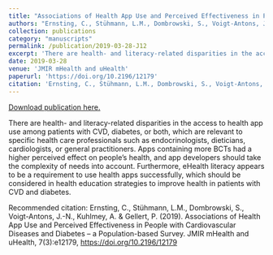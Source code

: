 ```yaml
---
title: "Associations of Health App Use and Perceived Effectiveness in People With Cardiovascular Diseases and Diabetes: Population-Based Survey"
authors: "Ernsting, C., Stühmann, L.M., Dombrowski, S., Voigt-Antons, J.-N., Kuhlmey, A. & Gellert, P."
collection: publications
category: "manuscripts"
permalink: /publication/2019-03-28-J12
excerpt: 'There are health- and literacy-related disparities in the access to health app use among patients with CVD, diabetes, or both, which are relevant to specific health care professionals such as endocrinologists, dieticians, cardiologists, or general practitioners. Apps containing more BCTs had a higher perceived effect on people’s health, and app developers should take the complexity of needs into account. Furthermore, eHealth literacy appears to be a requirement to use health apps successfully, which should be considered in health education strategies to improve health in patients with CVD and diabetes.'
date: 2019-03-28
venue: 'JMIR mHealth and uHealth'
paperurl: 'https://doi.org/10.2196/12179'
citation: 'Ernsting, C., Stühmann, L.M., Dombrowski, S., Voigt-Antons, J.-N., Kuhlmey, A. &amp; Gellert, P. (2019). Associations of Health App Use and Perceived Effectiveness in People with Cardiovascular Diseases and Diabetes – a Population-based Survey. JMIR mHealth and uHealth, 7(3):e12179, https://doi.org/10.2196/12179'
---
```


<a href='https://doi.org/10.2196/12179'>Download publication here.</a>

There are health- and literacy-related disparities in the access to health app use among patients with CVD, diabetes, or both, which are relevant to specific health care professionals such as endocrinologists, dieticians, cardiologists, or general practitioners. Apps containing more BCTs had a higher perceived effect on people’s health, and app developers should take the complexity of needs into account. Furthermore, eHealth literacy appears to be a requirement to use health apps successfully, which should be considered in health education strategies to improve health in patients with CVD and diabetes.

Recommended citation: Ernsting, C., Stühmann, L.M., Dombrowski, S., Voigt-Antons, J.-N., Kuhlmey, A. & Gellert, P. (2019). Associations of Health App Use and Perceived Effectiveness in People with Cardiovascular Diseases and Diabetes – a Population-based Survey. JMIR mHealth and uHealth, 7(3):e12179, https://doi.org/10.2196/12179
